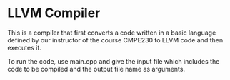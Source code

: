 # LLVM Compiler

This is a compiler that first converts a code written in a basic language defined by our instructor of the course CMPE230 to LLVM code and then executes it. 

To run the code, use main.cpp and give the input file which includes the code to be compiled and the output file name as arguments. 

